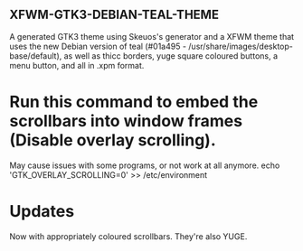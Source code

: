 ## XFWM-GTK3-DEBIAN-TEAL-THEME

A generated GTK3 theme using Skeuos's generator and a XFWM theme that uses the new Debian version of teal (#01a495 - /usr/share/images/desktop-base/default), as well as thicc borders, yuge square coloured buttons, a menu button, and all in .xpm format.

# Run this command to embed the scrollbars into window frames (Disable overlay scrolling).
May cause issues with some programs, or not work at all anymore.
echo 'GTK_OVERLAY_SCROLLING=0' >> /etc/environment

# Updates
Now with appropriately coloured scrollbars. They're also YUGE.


